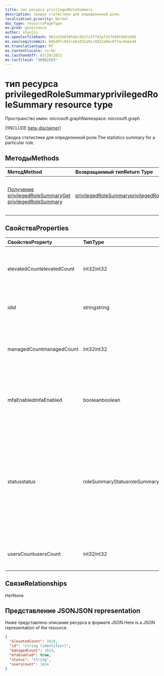 ```yaml
---
title: тип ресурса privilegedRoleSummary
description: Сводка статистики для определенной роли.
localization_priority: Normal
doc_type: resourcePageType
ms.prod: governance
author: shauliu
ms.openlocfilehash: 962cd1b830542c5b17c5f742af357d5855b81886
ms.sourcegitcommit: 68b49fc847ceb1032a9cc9821a9ec0f7ac4abe44
ms.translationtype: MT
ms.contentlocale: ru-RU
ms.lasthandoff: 03/20/2021
ms.locfileid: "50962563"
---
```

# <a name="privilegedrolesummary-resource-type"></a><span data-ttu-id="a3f8d-103">тип ресурса privilegedRoleSummary</span><span class="sxs-lookup"><span data-stu-id="a3f8d-103">privilegedRoleSummary resource type</span></span>

<span data-ttu-id="a3f8d-104">Пространство имен: microsoft.graph</span><span class="sxs-lookup"><span data-stu-id="a3f8d-104">Namespace: microsoft.graph</span></span>

[!INCLUDE [beta-disclaimer](../../includes/beta-disclaimer.md)]

<span data-ttu-id="a3f8d-105">Сводка статистики для определенной роли.</span><span class="sxs-lookup"><span data-stu-id="a3f8d-105">The statistics summary for a particular role.</span></span>


## <a name="methods"></a><span data-ttu-id="a3f8d-106">Методы</span><span class="sxs-lookup"><span data-stu-id="a3f8d-106">Methods</span></span>

| <span data-ttu-id="a3f8d-107">Метод</span><span class="sxs-lookup"><span data-stu-id="a3f8d-107">Method</span></span>           | <span data-ttu-id="a3f8d-108">Возвращаемый тип</span><span class="sxs-lookup"><span data-stu-id="a3f8d-108">Return Type</span></span>    |<span data-ttu-id="a3f8d-109">Описание</span><span class="sxs-lookup"><span data-stu-id="a3f8d-109">Description</span></span>|
|:---------------|:--------|:----------|
|[<span data-ttu-id="a3f8d-110">Получение privilegedRoleSummary</span><span class="sxs-lookup"><span data-stu-id="a3f8d-110">Get privilegedRoleSummary</span></span>](../api/privilegedrolesummary-get.md) | [<span data-ttu-id="a3f8d-111">privilegedRoleSummary</span><span class="sxs-lookup"><span data-stu-id="a3f8d-111">privilegedRoleSummary</span></span>](privilegedrolesummary.md) |<span data-ttu-id="a3f8d-112">Чтение свойств и связей объекта privilegedRoleSummary.</span><span class="sxs-lookup"><span data-stu-id="a3f8d-112">Read properties and relationships of privilegedRoleSummary object.</span></span>|

## <a name="properties"></a><span data-ttu-id="a3f8d-113">Свойства</span><span class="sxs-lookup"><span data-stu-id="a3f8d-113">Properties</span></span>
| <span data-ttu-id="a3f8d-114">Свойство</span><span class="sxs-lookup"><span data-stu-id="a3f8d-114">Property</span></span>     | <span data-ttu-id="a3f8d-115">Тип</span><span class="sxs-lookup"><span data-stu-id="a3f8d-115">Type</span></span>   |<span data-ttu-id="a3f8d-116">Описание</span><span class="sxs-lookup"><span data-stu-id="a3f8d-116">Description</span></span>|
|:---------------|:--------|:----------|
|<span data-ttu-id="a3f8d-117">elevatedCount</span><span class="sxs-lookup"><span data-stu-id="a3f8d-117">elevatedCount</span></span>|<span data-ttu-id="a3f8d-118">int32</span><span class="sxs-lookup"><span data-stu-id="a3f8d-118">int32</span></span>|<span data-ttu-id="a3f8d-119">Число пользователей, которые имеют назначенную роль и роль активируется.</span><span class="sxs-lookup"><span data-stu-id="a3f8d-119">The number of users that have the role assigned and the role is activated.</span></span>|
|<span data-ttu-id="a3f8d-120">id</span><span class="sxs-lookup"><span data-stu-id="a3f8d-120">id</span></span>|<span data-ttu-id="a3f8d-121">string</span><span class="sxs-lookup"><span data-stu-id="a3f8d-121">string</span></span>| <span data-ttu-id="a3f8d-122">Уникальный идентификатор роли.</span><span class="sxs-lookup"><span data-stu-id="a3f8d-122">The unique identifier for the role.</span></span> <span data-ttu-id="a3f8d-123">Только для чтения.</span><span class="sxs-lookup"><span data-stu-id="a3f8d-123">Read-only.</span></span>|
|<span data-ttu-id="a3f8d-124">managedCount</span><span class="sxs-lookup"><span data-stu-id="a3f8d-124">managedCount</span></span>|<span data-ttu-id="a3f8d-125">int32</span><span class="sxs-lookup"><span data-stu-id="a3f8d-125">int32</span></span>|<span data-ttu-id="a3f8d-126">Число пользователей, которые имеют назначенную роль, но роль отключена.</span><span class="sxs-lookup"><span data-stu-id="a3f8d-126">The number of users that have the role assigned but the role is deactivated.</span></span>|
|<span data-ttu-id="a3f8d-127">mfaEnabled</span><span class="sxs-lookup"><span data-stu-id="a3f8d-127">mfaEnabled</span></span>|<span data-ttu-id="a3f8d-128">boolean</span><span class="sxs-lookup"><span data-stu-id="a3f8d-128">boolean</span></span>|<span data-ttu-id="a3f8d-129">`true` если активация роли требует MFA.</span><span class="sxs-lookup"><span data-stu-id="a3f8d-129">`true` if the role activation requires MFA.</span></span> <span data-ttu-id="a3f8d-130">`false` если активация роли не требует MFA.</span><span class="sxs-lookup"><span data-stu-id="a3f8d-130">`false` if the role activation doesn't require MFA.</span></span>|
|<span data-ttu-id="a3f8d-131">status</span><span class="sxs-lookup"><span data-stu-id="a3f8d-131">status</span></span>|<span data-ttu-id="a3f8d-132">roleSummaryStatus</span><span class="sxs-lookup"><span data-stu-id="a3f8d-132">roleSummaryStatus</span></span>| <span data-ttu-id="a3f8d-133">Возможные значения: `ok`, `bad`.</span><span class="sxs-lookup"><span data-stu-id="a3f8d-133">Possible values are: `ok`, `bad`.</span></span> <span data-ttu-id="a3f8d-134">Значение зависит от соотношения (managedCount /usersCount).</span><span class="sxs-lookup"><span data-stu-id="a3f8d-134">The value depends on the ratio of (managedCount / usersCount).</span></span> <span data-ttu-id="a3f8d-135">Если коэффициент меньше заранее установленного порогового значения, `ok` возвращается.</span><span class="sxs-lookup"><span data-stu-id="a3f8d-135">If the ratio is less than a predefined threshold, `ok` is returned.</span></span> <span data-ttu-id="a3f8d-136">В `bad` противном случае возвращается.</span><span class="sxs-lookup"><span data-stu-id="a3f8d-136">Otherwise, `bad` is returned.</span></span>|
|<span data-ttu-id="a3f8d-137">usersCount</span><span class="sxs-lookup"><span data-stu-id="a3f8d-137">usersCount</span></span>|<span data-ttu-id="a3f8d-138">int32</span><span class="sxs-lookup"><span data-stu-id="a3f8d-138">int32</span></span>|<span data-ttu-id="a3f8d-139">Число пользователей, которые назначены с ролью.</span><span class="sxs-lookup"><span data-stu-id="a3f8d-139">The number of users that are assigned with the role.</span></span>|

## <a name="relationships"></a><span data-ttu-id="a3f8d-140">Связи</span><span class="sxs-lookup"><span data-stu-id="a3f8d-140">Relationships</span></span>
<span data-ttu-id="a3f8d-141">Нет</span><span class="sxs-lookup"><span data-stu-id="a3f8d-141">None</span></span>


## <a name="json-representation"></a><span data-ttu-id="a3f8d-142">Представление JSON</span><span class="sxs-lookup"><span data-stu-id="a3f8d-142">JSON representation</span></span>

<span data-ttu-id="a3f8d-143">Ниже представлено описание ресурса в формате JSON.</span><span class="sxs-lookup"><span data-stu-id="a3f8d-143">Here is a JSON representation of the resource.</span></span>

<!-- {
  "blockType": "resource",
  "optionalProperties": [

  ],
  "@odata.type": "microsoft.graph.privilegedRoleSummary"
}-->

```json
{
  "elevatedCount": 1024,
  "id": "string (identifier)",
  "managedCount": 1024,
  "mfaEnabled": true,
  "status": "string",
  "usersCount": 1024
}

```

<!-- uuid: 8fcb5dbc-d5aa-4681-8e31-b001d5168d79
2015-10-25 14:57:30 UTC -->
<!--
{
  "type": "#page.annotation",
  "description": "privilegedRoleSummary resource",
  "keywords": "",
  "section": "documentation",
  "tocPath": "",
  "suppressions": []
}
-->


